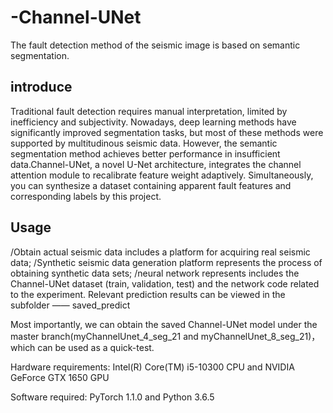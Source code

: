 # -Channel-UNet
The fault detection method of the seismic image is based on semantic segmentation.
## introduce
Traditional fault detection requires manual interpretation, limited by inefficiency and subjectivity. Nowadays, deep learning methods have significantly improved segmentation tasks, but most of these methods were supported by multitudinous seismic data. However, the semantic segmentation method achieves better performance in insufficient data.Channel-UNet, a novel U-Net architecture, integrates the channel attention module to recalibrate feature weight adaptively. Simultaneously, you can synthesize a dataset containing apparent fault features and corresponding labels by this project. 

## Usage
/Obtain actual seismic data includes a platform for acquiring real seismic data;
/Synthetic seismic data generation platform represents the process of obtaining synthetic data sets;
/neural network represents includes the Channel-UNet dataset (train, validation, test) and the network code related to the experiment. Relevant prediction results can be viewed in the subfolder —— saved_predict

Most importantly, we can obtain the saved Channel-UNet model under the master branch(myChannelUnet_4_seg_21 and myChannelUnet_8_seg_21)，which can be used as a quick-test.

Hardware requirements: Intel(R) Core(TM) i5-10300 CPU and NVIDIA GeForce GTX 1650 GPU

Software required: PyTorch 1.1.0 and Python 3.6.5
